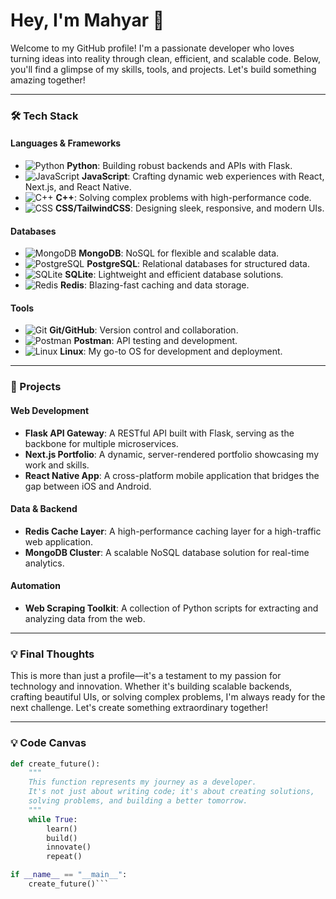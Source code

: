 # Hey, I'm Mahyar 👋

Welcome to my GitHub profile! I'm a passionate developer who loves turning ideas into reality through clean, efficient, and scalable code. Below, you'll find a glimpse of my skills, tools, and projects. Let's build something amazing together!

---

### **🛠️ Tech Stack**

#### **Languages & Frameworks**
- ![Python](https://img.shields.io/badge/-Python-3776AB?logo=python&logoColor=white) **Python**: Building robust backends and APIs with Flask.
- ![JavaScript](https://img.shields.io/badge/-JavaScript-F7DF1E?logo=javascript&logoColor=black) **JavaScript**: Crafting dynamic web experiences with React, Next.js, and React Native.
- ![C++](https://img.shields.io/badge/-C++-00599C?logo=c%2B%2B&logoColor=white) **C++**: Solving complex problems with high-performance code.
- ![CSS](https://img.shields.io/badge/-CSS-1572B6?logo=css3&logoColor=white) **CSS/TailwindCSS**: Designing sleek, responsive, and modern UIs.

#### **Databases**
- ![MongoDB](https://img.shields.io/badge/-MongoDB-47A248?logo=mongodb&logoColor=white) **MongoDB**: NoSQL for flexible and scalable data.
- ![PostgreSQL](https://img.shields.io/badge/-PostgreSQL-4169E1?logo=postgresql&logoColor=white) **PostgreSQL**: Relational databases for structured data.
- ![SQLite](https://img.shields.io/badge/-SQLite-003B57?logo=sqlite&logoColor=white) **SQLite**: Lightweight and efficient database solutions.
- ![Redis](https://img.shields.io/badge/-Redis-DC382D?logo=redis&logoColor=white) **Redis**: Blazing-fast caching and data storage.

#### **Tools**
- ![Git](https://img.shields.io/badge/-Git-F05032?logo=git&logoColor=white) **Git/GitHub**: Version control and collaboration.
- ![Postman](https://img.shields.io/badge/-Postman-FF6C37?logo=postman&logoColor=white) **Postman**: API testing and development.
- ![Linux](https://img.shields.io/badge/-Linux-FCC624?logo=linux&logoColor=black) **Linux**: My go-to OS for development and deployment.

---

### **🚀 Projects**

#### **Web Development**
- **Flask API Gateway**: A RESTful API built with Flask, serving as the backbone for multiple microservices.
- **Next.js Portfolio**: A dynamic, server-rendered portfolio showcasing my work and skills.
- **React Native App**: A cross-platform mobile application that bridges the gap between iOS and Android.

#### **Data & Backend**
- **Redis Cache Layer**: A high-performance caching layer for a high-traffic web application.
- **MongoDB Cluster**: A scalable NoSQL database solution for real-time analytics.

#### **Automation**
- **Web Scraping Toolkit**: A collection of Python scripts for extracting and analyzing data from the web.

---

### **💡 Final Thoughts**

This is more than just a profile—it's a testament to my passion for technology and innovation. Whether it's building scalable backends, crafting beautiful UIs, or solving complex problems, I'm always ready for the next challenge. Let's create something extraordinary together!

---
### **💡 Code Canvas**

```python
def create_future():
    """
    This function represents my journey as a developer.
    It's not just about writing code; it's about creating solutions,
    solving problems, and building a better tomorrow.
    """
    while True:
        learn()
        build()
        innovate()
        repeat()

if __name__ == "__main__":
    create_future()```
